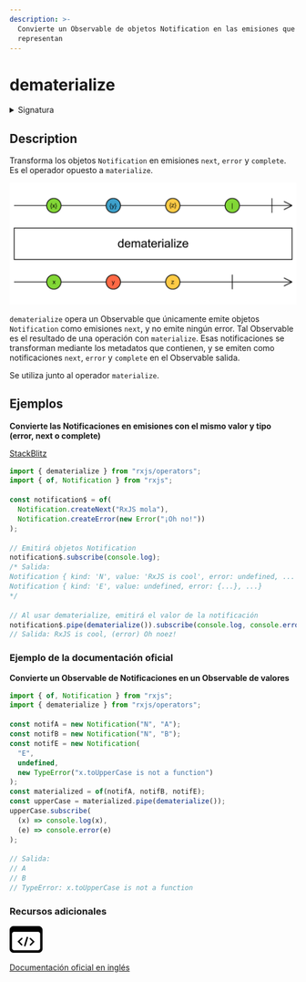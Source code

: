 ```yaml
---
description: >-
  Convierte un Observable de objetos Notification en las emisiones que
  representan
---
```


# dematerialize

<details>

<summary>Signatura</summary>

#### Firma

`dematerialize<T>(): OperatorFunction<Notification<T>, T>`

#### Parámetros

No recibe ningún parámetro.

#### Retorna

`OperatorFunction<Notification<T>, T>`: Un Observable que emite elementos y notificaciones embebidos en objetos `Notification` emitidos por el Observable fuente.

</details>

## Description

Transforma los objetos `Notification` en emisiones `next`, `error` y `complete`. Es el operador opuesto a `materialize`.

![Diagrama de canicas del operador dematerialize](assets/images/marble-diagrams/utility/dematerialize.png)

`dematerialize` opera un Observable que únicamente emite objetos `Notification` como emisiones `next`, y no emite ningún error. Tal Observable es el resultado de una operación con `materialize`. Esas notificaciones se transforman mediante los metadatos que contienen, y se emiten como notificaciones `next`, `error` y `complete` en el Observable salida.

Se utiliza junto al operador `materialize`.

## Ejemplos

**Convierte las Notificaciones en emisiones con el mismo valor y tipo (error, next o complete)**

[StackBlitz](https://stackblitz.com/edit/rxjs-dematerialize-1?file=index.ts)

```javascript
import { dematerialize } from "rxjs/operators";
import { of, Notification } from "rxjs";

const notification$ = of(
  Notification.createNext("RxJS mola"),
  Notification.createError(new Error("¡Oh no!"))
);

// Emitirá objetos Notification
notification$.subscribe(console.log);
/* Salida: 
Notification { kind: 'N', value: 'RxJS is cool', error: undefined, ... }, 
Notification { kind: 'E', value: undefined, error: {...}, ...}
*/

// Al usar dematerialize, emitirá el valor de la notificación
notification$.pipe(dematerialize()).subscribe(console.log, console.error);
// Salida: RxJS is cool, (error) Oh noez!
```

### Ejemplo de la documentación oficial

**Convierte un Observable de Notificaciones en un Observable de valores**

```javascript
import { of, Notification } from "rxjs";
import { dematerialize } from "rxjs/operators";

const notifA = new Notification("N", "A");
const notifB = new Notification("N", "B");
const notifE = new Notification(
  "E",
  undefined,
  new TypeError("x.toUpperCase is not a function")
);
const materialized = of(notifA, notifB, notifE);
const upperCase = materialized.pipe(dematerialize());
upperCase.subscribe(
  (x) => console.log(x),
  (e) => console.error(e)
);

// Salida:
// A
// B
// TypeError: x.toUpperCase is not a function
```

### Recursos adicionales

[![Source code](assets/icons/source-code.png)](https://github.com/ReactiveX/rxjs/blob/master/src/internal/operators/dematerialize.ts)

[Documentación oficial en inglés](https://rxjs.dev/api/operators/dematerialize)
